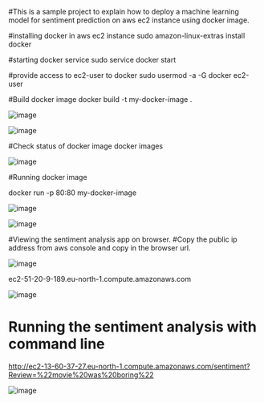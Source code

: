 #This is a sample project to explain how to deploy a machine learning model for sentiment prediction on aws ec2 instance using docker image.

#installing docker in aws ec2 instance
sudo amazon-linux-extras install docker

#starting docker service
sudo service docker start

#provide access to ec2-user to docker
 sudo usermod -a -G docker ec2-user

#Build docker image
 docker build -t my-docker-image .
 
![image](https://github.com/user-attachments/assets/ecebe104-3d5f-492c-a166-76ab2569682d)

 ![image](https://github.com/user-attachments/assets/1ef94fff-9edb-4fa3-8ad9-d233a20a5c20)


#Check status of docker image
docker images

![image](https://github.com/user-attachments/assets/f7b26518-58f1-48b6-a8a7-036d40e8f815)

#Running docker image

docker run -p 80:80 my-docker-image

![image](https://github.com/user-attachments/assets/5eeb412c-d973-4aaf-ad60-b2160360dfe7)


![image](https://github.com/user-attachments/assets/1f883f88-231b-477e-8b05-5650ea95972c)

#Viewing the sentiment analysis app on browser.
#Copy the public ip address from aws console and copy in the browser url.

![image](https://github.com/user-attachments/assets/2194d617-e5b8-457c-8eb1-4098a3593955)

ec2-51-20-9-189.eu-north-1.compute.amazonaws.com 

![image](https://github.com/user-attachments/assets/4cd68fec-ead3-4f68-8fbf-21422fec3073)


# Running the sentiment analysis with command line
http://ec2-13-60-37-27.eu-north-1.compute.amazonaws.com/sentiment?Review=%22movie%20was%20boring%22


![image](https://github.com/user-attachments/assets/d33aa57d-ec27-49c1-a13c-22dc1a8cdd2d)
